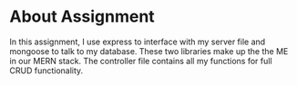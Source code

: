 # About Assignment

In this assignment, I use express to interface with my server file and mongoose to talk to my database. These two libraries make up the the ME in our MERN stack. The controller file contains all my functions for full CRUD functionality.